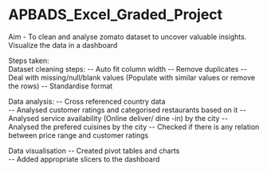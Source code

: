 # APBADS_Excel_Graded_Project  

Aim - To clean and analyse zomato dataset to uncover valuable insights. Visualize the data in a dashboard  

Steps taken:  
Dataset cleaning steps:
-- Auto fit column width
-- Remove duplicates
-- Deal with missing/null/blank values (Populate with similar values or remove the rows)
-- Standardise format

Data analysis:
-- Cross referenced country data  
-- Analysed customer ratings and categorised restaurants based on it
-- Analysed service availability (Online deliver/ dine -in) by the city
-- Analysed the prefered cuisines by the city
-- Checked if there is any relation between price range and customer ratings

Data visualisation
-- Created pivot tables and charts  
-- Added appropriate slicers to the dashboard


